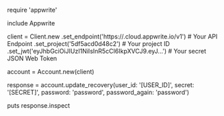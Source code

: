require 'appwrite'

include Appwrite

client = Client.new
    .set_endpoint('https://<REGION>.cloud.appwrite.io/v1') # Your API Endpoint
    .set_project('5df5acd0d48c2') # Your project ID
    .set_jwt('eyJhbGciOiJIUzI1NiIsInR5cCI6IkpXVCJ9.eyJ...') # Your secret JSON Web Token

account = Account.new(client)

response = account.update_recovery(user_id: '[USER_ID]', secret: '[SECRET]', password: 'password', password_again: 'password')

puts response.inspect
